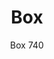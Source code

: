 ---
designer: Pedrali R&D
description: "Box%20is%20characterized%20by/has%20rigouros%20outlines%20along%20with%20the%20use%20of%20different%20materials%2C%20as%20wood%20and%20metal%20combined%20with%20the%20upholstery.%20Armchair%20with%20sandwich%20panel%20core%20in%20oak%20with%20shell%2C%20backrest%20and%20sides%20upholstered%20in%20fabric%2C%20leather%20or%20simil%20leather.%20Steel%20tube%20sled%20frame%2020x20%20mm."
image_primary: img/Box_740_01_zoom.jpg
image_secondary: img/Box_740_02_zoom.jpg
manufacturer: Pedrali
href: https://www.pedrali.it/en/products/catalog/Armchair-BOX-740/
subtitle: Box 740
title: Box
image_thumb: img/Box_740_cover.jpg
tags: 
  - pedrali
  - chairs
category: chairs
slug: /manufacturers/pedrali/chairs/pedrali-r-d-box
---